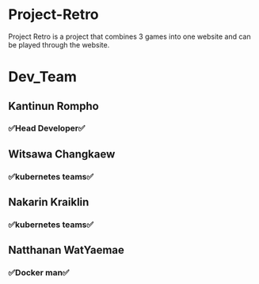 # Project-Retro

Project Retro is a project that combines 3 games into one website and can be played through the website.

<h1>Dev_Team</h1>
<h2>Kantinun Rompho</h2> <h3>✅Head Developer✅</h3>
<h2>Witsawa Changkaew</h2> <h3>✅kubernetes teams✅</h3>
<h2>Nakarin Kraiklin</h2> <h3>✅kubernetes teams✅</h3>
<h2>Natthanan WatYaemae</h2> <h3>✅Docker man✅</h3>

